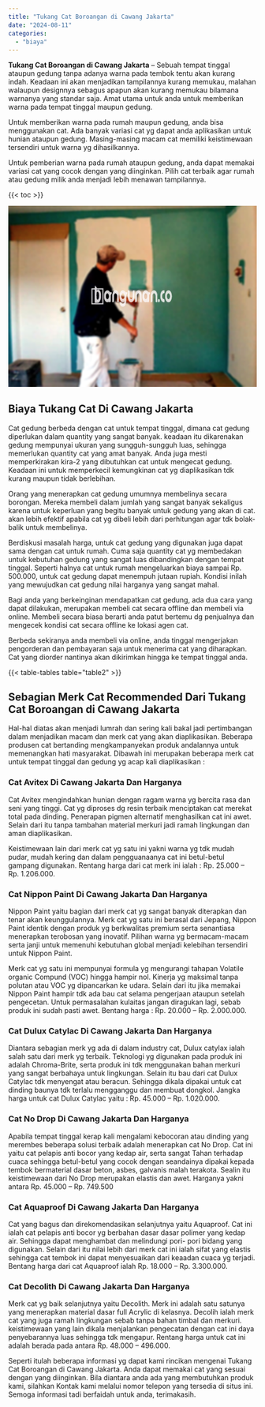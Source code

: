 ```yaml
---
title: "Tukang Cat Boroangan di Cawang Jakarta"
date: "2024-08-11"
categories: 
  - "biaya"
---
```


**Tukang Cat Boroangan di Cawang Jakarta** – Sebuah tempat tinggal ataupun gedung tanpa adanya warna pada tembok tentu akan kurang indah. Keadaan ini akan menjadikan tampilannya kurang memukau, malahan walaupun designnya sebagus apapun akan kurang memukau bilamana warnanya yang standar saja. Amat utama untuk anda untuk memberikan warna pada tempat tinggal maupun gedung.

Untuk memberikan warna pada rumah maupun gedung, anda bisa menggunakan cat. Ada banyak variasi cat yg dapat anda aplikasikan untuk hunian ataupun gedung. Masing-masing macam cat memiliki keistimewaan tersendiri untuk warna yg dihasilkannya.

Untuk pemberian warna pada rumah ataupun gedung, anda dapat memakai variasi cat yang cocok dengan yang diinginkan. Pilih cat terbaik agar rumah atau gedung milik anda menjadi lebih menawan tampilannya.

{{< toc >}}

![Tukang Cat Boroangan di Cawang Jakarta](/images/jasa-cat-murah22.png)

## Biaya Tukang Cat Di Cawang Jakarta

Cat gedung berbeda dengan cat untuk tempat tinggal, dimana cat gedung diperlukan dalam quantity yang sangat banyak. keadaan itu dikarenakan gedung mempunyai ukuran yang sungguh-sungguh luas, sehingga memerlukan quantity cat yang amat banyak. Anda juga mesti memperkirakan kira-2 yang dibutuhkan cat untuk mengecat gedung. Keadaan ini untuk memperkecil kemungkinan cat yg diaplikasikan tdk kurang maupun tidak berlebihan.

Orang yang menerapkan cat gedung umumnya membelinya secara borongan. Mereka membeli dalam jumlah yang sangat banyak sekaligus karena untuk keperluan yang begitu banyak untuk gedung yang akan di cat. akan lebih efektif apabila cat yg dibeli lebih dari perhitungan agar tdk bolak-balik untuk membelinya.

Berdiskusi masalah harga, untuk cat gedung yang digunakan juga dapat sama dengan cat untuk rumah. Cuma saja quantity cat yg membedakan untuk kebutuhan gedung yang sangat luas dibandingkan dengan tempat tinggal. Seperti halnya cat untuk rumah mengeluarkan biaya sampai Rp. 500.000, untuk cat gedung dapat menempuh jutaan rupiah. Kondisi inilah yang mewujudkan cat gedung nilai harganya yang sangat mahal.

Bagi anda yang berkeinginan mendapatkan cat gedung, ada dua cara yang dapat dilakukan, merupakan membeli cat secara offline dan membeli via online. Membeli secara biasa berarti anda patut bertemu dg penjualnya dan mengecek kondisi cat secara offline ke lokasi agen cat.

Berbeda sekiranya anda membeli via online, anda tinggal mengerjakan pengorderan dan pembayaran saja untuk menerima cat yang diharapkan. Cat yang diorder nantinya akan dikirimkan hingga ke tempat tinggal anda.

{{< table-tables table="table2" >}}

## Sebagian Merk Cat Recommended Dari Tukang Cat Boroangan di Cawang Jakarta

Hal-hal diatas akan menjadi lumrah dan sering kali bakal jadi pertimbangan dalam menjadikan macam dan merk cat yang akan diaplikasikan. Beberapa produsen cat bertanding mengkampanyekan produk andalannya untuk memenangkan hati masyarakat. Dibawah ini merupakan beberapa merk cat untuk tempat tinggal dan gedung yg acap kali diaplikasikan :

### Cat Avitex Di Cawang Jakarta Dan Harganya

Cat Avitex mengindahkan hunian dengan ragam warna yg bercita rasa dan seni yang tinggi. Cat yg diproses dg resin terbaik menciptakan cat merekat total pada dinding. Penerapan pigmen alternatif menghasilkan cat ini awet. Selain dari itu tanpa tambahan material merkuri jadi ramah lingkungan dan aman diaplikasikan.

Keistimewaan lain dari merk cat yg satu ini yakni warna yg tdk mudah pudar, mudah kering dan dalam pengguanaanya cat ini betul-betul gampang digunakan. Rentang harga dari cat merk ini ialah : Rp. 25.000 – Rp. 1.206.000.

### Cat Nippon Paint Di Cawang Jakarta Dan Harganya

Nippon Paint yaitu bagian dari merk cat yg sangat banyak diterapkan dan tenar akan keunggulannya. Merk cat yg satu ini berasal dari Jepang, Nippon Paint identik dengan produk yg berkwalitas premium serta senantiasa menerapkan terobosan yang inovatif. Pilihan warna yg bermacam-macam serta janji untuk memenuhi kebutuhan global menjadi kelebihan tersendiri untuk Nippon Paint.

Merk cat yg satu ini mempunyai formula yg mengurangi tahapan Volatile organic Compund (VOC) hingga hampir nol. Kinerja yg maksimal tanpa polutan atau VOC yg dipancarkan ke udara. Selain dari itu jika memakai Nippon Paint hampir tdk ada bau cat selama pengerjaan ataupun setelah pengecetan. Untuk permasalahan kulaitas jangan diragukan lagi, sebab produk ini sudah pasti awet. Bentang harga : Rp. 20.000 – Rp. 2.000.000.

### Cat Dulux Catylac Di Cawang Jakarta Dan Harganya

Diantara sebagian merk yg ada di dalam industry cat, Dulux catylax ialah salah satu dari merk yg terbaik. Teknologi yg digunakan pada produk ini adalah Chroma-Brite, serta produk ini tdk menggunakan bahan merkuri yang sangat berbahaya untuk lingkungan. Selain itu bau dari cat Dulux Catylac tdk menyengat atau beracun. Sehingga dikala dipakai untuk cat dinding baunya tdk terlalu mengganggu dan membuat dongkol. Jangka harga untuk cat Dulux Catylac yaitu : Rp. 45.000 – Rp. 1.020.000.

### Cat No Drop Di Cawang Jakarta Dan Harganya

Apabila tempat tinggal kerap kali mengalami kebocoran atau dinding yang merembes beberapa solusi terbaik adalah menerapkan cat No Drop. Cat ini yaitu cat pelapis anti bocor yang kedap air, serta sangat Tahan terhadap cuaca sehingga betul-betul yang cocok dengan seandainya dipakai kepada tembok bermaterial dasar beton, asbes, galvanis malah terakota. Sealin itu keistimewaan dari No Drop merupakan elastis dan awet. Harganya yakni antara Rp. 45.000 – Rp. 749.500

### Cat Aquaproof Di Cawang Jakarta Dan Harganya

Cat yang bagus dan direkomendasikan selanjutnya yaitu Aquaproof. Cat ini ialah cat pelapis anti bocor yg berbahan dasar dasar polimer yang kedap air. Sehingga dapat menghambat dan melindungi pori- pori bidang yang digunakan. Selain dari itu nilai lebih dari merk cat ini ialah sifat yang elastis sehingga cat tembok ini dapat menyesuaikan dari keaadan cuaca yg terjadi. Bentang harga dari cat Aquaproof ialah Rp. 18.000 – Rp. 3.300.000.

### Cat Decolith Di Cawang Jakarta Dan Harganya

Merk cat yg baik selanjutnya yaitu Decolith. Merk ini adalah satu satunya yang menerapkan material dasar full Acrylic di kelasnya. Decolih ialah merk cat yang juga ramah lingkungan sebab tanpa bahan timbal dan merkuri. keistimewaan yang lain dikala menjalankan pengecatan dengan cat ini daya penyebarannya luas sehingga tdk mengapur. Rentang harga untuk cat ini adalah berada pada antara Rp. 48.000 – 496.000.

Seperti itulah beberapa informasi yg dapat kami rincikan mengenai Tukang Cat Boroangan di Cawang Jakarta. Anda dapat memakai cat yang sesuai dengan yang diinginkan. Bila diantara anda ada yang membutuhkan produk kami, silahkan Kontak kami melalui nomor telepon yang tersedia di situs ini. Semoga informasi tadi berfaidah untuk anda, terimakasih.
